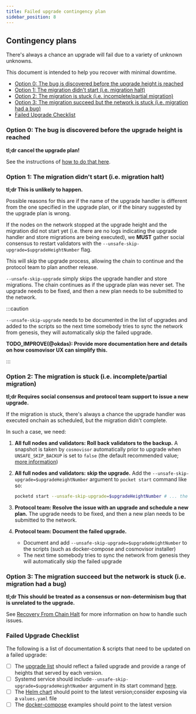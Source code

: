 ```yaml
---
title: Failed upgrade contingency plan
sidebar_position: 8
---
```


## Contingency plans <!-- omit in toc -->

There's always a chance an upgrade will fail due to a variety of unknown unknowns.

This document is intended to help you recover with minimal downtime.

- [Option 0: The bug is discovered before the upgrade height is reached](#option-0-the-bug-is-discovered-before-the-upgrade-height-is-reached)
- [Option 1: The migration didn't start (i.e. migration halt)](#option-1-the-migration-didnt-start-ie-migration-halt)
- [Option 2: The migration is stuck (i.e. incomplete/partial migration)](#option-2-the-migration-is-stuck-ie-incompletepartial-migration)
- [Option 3: The migration succeed but the network is stuck (i.e. migration had a bug)](#option-3-the-migration-succeed-but-the-network-is-stuck-ie-migration-had-a-bug)
- [Failed Upgrade Checklist](#failed-upgrade-checklist)

### Option 0: The bug is discovered before the upgrade height is reached

**tl;dr cancel the upgrade plan!**

See the instructions of [how to do that here](3_testing_upgrades_locally.md#cancelling-the-upgrade-plan).

### Option 1: The migration didn't start (i.e. migration halt)

**tl;dr This is unlikely to happen.**

Possible reasons for this are if the name of the upgrade handler is different
from the one specified in the upgrade plan, or if the binary suggested by the
upgrade plan is wrong.

If the nodes on the network stopped at the upgrade height and the migration did not
start yet (i.e. there are no logs indicating the upgrade handler and store migrations are being executed),
we **MUST** gather social consensus to restart validators with the `--unsafe-skip-upgrade=$upgradeHeightNumber` flag.

This will skip the upgrade process, allowing the chain to continue and the protocol team to plan another release.

`--unsafe-skip-upgrade` simply skips the upgrade handler and store migrations.
The chain continues as if the upgrade plan was never set.
The upgrade needs to be fixed, and then a new plan needs to be submitted to the network.

:::caution

`--unsafe-skip-upgrade` needs to be documented in the list of upgrades and added
to the scripts so the next time somebody tries to sync the network from genesis,
they will automatically skip the failed upgrade.

**TODO_IMPROVE(@okdas): Provide more documentation here and details on how cosmovisor UX can simplify this.**

:::

### Option 2: The migration is stuck (i.e. incomplete/partial migration)

**tl;dr Requires social consensus and protocol team support to issue a new upgrade.**

If the migration is stuck, there's always a chance the upgrade handler was executed onchain as scheduled, but the migration didn't complete.

In such a case, we need:

1. **All full nodes and validators: Roll back validators to the backup.** A snapshot is taken by `cosmovisor` automatically prior to upgrade when `UNSAFE_SKIP_BACKUP` is set to `false` (the default recommended value; [more information](https://docs.cosmos.network/main/build/tooling/cosmovisor#command-line-arguments-and-environment-variables))

2. **All full nodes and validators: skip the upgrade.** Add the `--unsafe-skip-upgrade=$upgradeHeightNumber` argument to `pocket start` command like so:

   ```bash
   pocketd start --unsafe-skip-upgrade=$upgradeHeightNumber # ... the rest of the arguments
   ```

3. **Protocol team: Resolve the issue with an upgrade and schedule a new plan.** The upgrade needs to be fixed, and then a new plan needs to be submitted to the network.

4. **Protocol team: Document the failed upgrade.**

   - Document and add `--unsafe-skip-upgrade=$upgradeHeightNumber` to the scripts (such as docker-compose and cosmovisor installer)
   - The next time somebody tries to sync the network from genesis they will automatically skip the failed upgrade

<!-- TODO_IMPROVE(@okdas): new cosmovisor UX can simplify this -->

### Option 3: The migration succeed but the network is stuck (i.e. migration had a bug)

**tl;dr This should be treated as a consensus or non-determinism bug that is unrelated to the upgrade.**

See [Recovery From Chain Halt](9_recovery_from_chain_halt.md) for more information on how to handle such issues.

### Failed Upgrade Checklist

The following is a list of documentation & scripts that need to be updated on a failed upgrade:

- [ ] The [upgrade list](4_upgrade_list.md) should reflect a failed upgrade and provide a range of heights that served by each version.
- [ ] Systemd service should include`--unsafe-skip-upgrade=$upgradeHeightNumber` argument in its start command [here](https://github.com/pokt-network/poktroll/blob/main/tools/installer/full-node.sh).
- [ ] The [Helm chart](https://github.com/pokt-network/helm-charts/blob/main/charts/pocketd/templates/StatefulSet.yaml) should point to the latest version;consider exposing via a `values.yaml` file
- [ ] The [docker-compose](https://github.com/pokt-network/poktroll-docker-compose-example/tree/main/scripts) examples should point to the latest version
